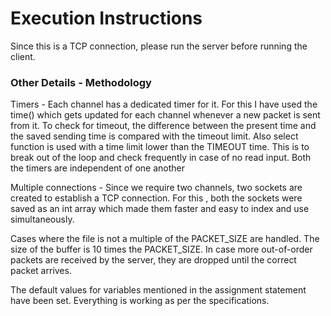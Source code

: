 
# Execution Instructions

Since this is a TCP connection, please run the server before running the client.


### Other Details - Methodology 

Timers - Each channel has a dedicated timer for it. For this I have used the time() which gets updated for each channel whenever a new packet is sent from it. To check for timeout, the difference between the present time and the saved sending time is compared with the timeout limit. Also select function is used with a time limit lower than the TIMEOUT time.
This is to break out of the loop and check frequently in case of no read input. 
Both the timers are independent of one another

Multiple connections - Since we require two channels, two sockets are created to establish a TCP connection. For this , both the sockets were saved as an int array which made them faster and easy to index and use simultaneously.

Cases where the file is not a multiple of the PACKET_SIZE are handled.
The size of the buffer is 10 times the PACKET_SIZE. In case more out-of-order packets are received by the server, they are dropped until the correct packet arrives.

The default values for variables mentioned in the assignment statement have been set. 
Everything is working as per the specifications.
